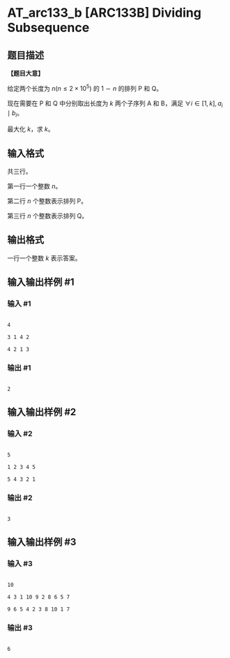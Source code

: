 # AT_arc133_b [ARC133B] Dividing Subsequence

## 题目描述

**【题目大意】**

给定两个长度为 $n(n\le 2\times 10^5)$ 的 $1\sim n$ 的排列 $\text{P}$ 和 $\text{Q}$。

现在需要在 $\text{P}$ 和 $\text{Q}$ 中分别取出长度为 $k$ 两个子序列 $\text{A}$ 和 $\text{B}$，满足 $\forall i\in [1,k],a_i\mid b_i$。

最大化 $k$，求 $k$。

## 输入格式

共三行。

第一行一个整数 $n$。

第二行 $n$ 个整数表示排列 $\text{P}$。

第三行 $n$ 个整数表示排列 $\text{Q}$。

## 输出格式

一行一个整数 $k$ 表示答案。

## 输入输出样例 #1

### 输入 #1

```
4
3 1 4 2
4 2 1 3
```

### 输出 #1

```
2
```

## 输入输出样例 #2

### 输入 #2

```
5
1 2 3 4 5
5 4 3 2 1
```

### 输出 #2

```
3
```

## 输入输出样例 #3

### 输入 #3

```
10
4 3 1 10 9 2 8 6 5 7
9 6 5 4 2 3 8 10 1 7
```

### 输出 #3

```
6
```
